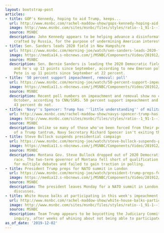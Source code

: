 ```yaml
---
layout: bootstrap-post
articles:
- title: GOP's Kennedy, hoping to aid Trump, keeps...
  url: http://www.msnbc.com/rachel-maddow-show/gops-kennedy-hoping-aid-trump-keeps-echoing-russian-propaganda
  image: http://www.msnbc.com/sites/msnbc/files/styles/ratio--1_91-1--1200x630/public/videos/n_joy_sundaysound_191201_1575235790408.jpg?itok=N1D63tJC
  source: MSNBC
  description: John Kennedy appears to be helping advance a disinformation campaign,
    crafted by Russia, for the purpose of undermining American interests.
- title: Sen. Sanders leads 2020 field in New Hampshire
  url: https://www.msnbc.com/morning-joe/watch/sen-sanders-leads-2020-field-in-new-hampshire-74345541662
  image: https://media14.s-nbcnews.com/j/MSNBC/Components/Video/201912/n_mj_sevenpoll_191202_1920x1080.nbcnews-fp-1200-630.jpg
  source: MSNBC
  description: Sen. Bernie Sanders is leading the 2020 Democratic field in New Hampshire,
    and he's up 13 points since September, according to new Emerson polling. Mayor
    Pete is up 11 points since September at 22 percent.
- title: '50 percent support impeachment, removal: poll'
  url: https://www.msnbc.com/morning-joe/watch/50-percent-support-impeachment-removal-poll-74345029643
  image: https://media11.s-nbcnews.com/j/MSNBC/Components/Video/201912/n_mj_sevena_191202_1920x1080.nbcnews-fp-1200-630.jpg
  source: MSNBC
  description: Recent poll numbers on impeachment and removal show no change from
    October, according to CNN/SSRS. 50 percent support impeachment and removal and
    43 percent do not.
- title: 'Navy''s Spencer: Trump has ''little understanding'' of military service'
  url: http://www.msnbc.com/rachel-maddow-show/navys-spencer-trump-has-little-understanding-military-service
  image: http://www.msnbc.com/sites/msnbc/files/styles/ratio--1_91-1--1200x630/public/videos/n_maddow_a1spencer_191125_1920x1080.jpg?itok=o-7vyo7W
  source: MSNBC
  description: Unlike so many of those who've been forced from their posts as a result
    of a Trump tantrum, Navy Secretary Richard Spencer isn't exiting the stage quietly.
- title: Steve Bullock suspends presidential campaign
  url: https://www.msnbc.com/morning-joe/watch/steve-bullock-suspends-presidential-campaign-74344517522
  image: https://media11.s-nbcnews.com/j/MSNBC/Components/Video/201912/n_mj_bullock_micro_191202_1920x1080.nbcnews-fp-1200-630.jpg
  source: MSNBC
  description: Montana Gov. Steve Bullock dropped out of 2020 Democratic presidential
    race. The two-term governor of Montana fell short of qualification requirements
    for multiple debates and failed to gain traction in polling.
- title: President Trump preps for NATO summit in London
  url: https://www.msnbc.com/morning-joe/watch/president-trump-preps-for-nato-summit-in-london-74343493538
  image: https://media12.s-nbcnews.com/j/MSNBC/Components/Video/201912/n_mj_nato_191202_1920x1080.nbcnews-fp-1200-630.jpg
  source: MSNBC
  description: The president leaves Monday for a NATO summit in London, and the panel
    discusses.
- title: White House balks at participating in this week's impeachment hearing
  url: http://www.msnbc.com/rachel-maddow-show/white-house-balks-participating-weeks-impeachment-hearing
  image: http://www.msnbc.com/sites/msnbc/files/styles/ratio--1_91-1--1200x630/public/videos/n_hunt_7A_191201_1920x1080.jpg?itok=_GNAweW5
  source: MSNBC
  description: Team Trump appears to be boycotting the Judiciary Committee's impeachment
    inquiry, after weeks of whining about not being able to participate
as_of_date: '2019-12-02'
---
```


